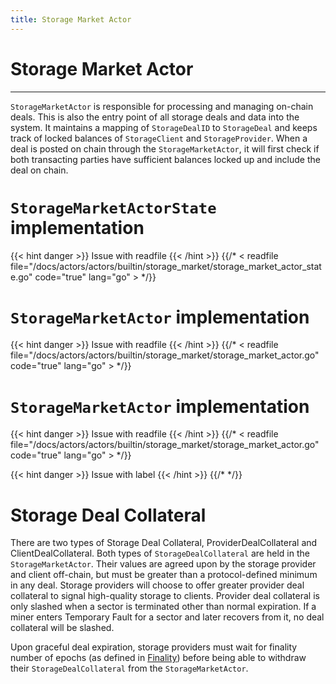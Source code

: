 ```yaml
---
title: Storage Market Actor
---
```


# Storage Market Actor
---

`StorageMarketActor` is responsible for processing and managing on-chain deals. This is also the entry point of all storage deals and data into the system. It maintains a mapping of `StorageDealID` to `StorageDeal` and keeps track of locked balances of `StorageClient` and `StorageProvider`. When a deal is posted on chain through the `StorageMarketActor`, it will first check if both transacting parties have sufficient balances locked up and include the deal on chain. 

# `StorageMarketActorState` implementation

{{< hint danger >}}
Issue with readfile
{{< /hint >}}
{{/* < readfile file="/docs/actors/actors/builtin/storage_market/storage_market_actor_state.go" code="true" lang="go" > */}}

# `StorageMarketActor` implementation

{{< hint danger >}}
Issue with readfile
{{< /hint >}}
{{/* < readfile file="/docs/actors/actors/builtin/storage_market/storage_market_actor.go" code="true" lang="go" > */}}

# `StorageMarketActor` implementation

{{< hint danger >}}
Issue with readfile
{{< /hint >}}
{{/* < readfile file="/docs/actors/actors/builtin/storage_market/storage_market_actor.go" code="true" lang="go" > */}}

{{< hint danger >}}
Issue with label
{{< /hint >}}
{{/* <label storage_deal_collateral> */}}
# Storage Deal Collateral

There are two types of Storage Deal Collateral, ProviderDealCollateral and ClientDealCollateral. Both types of `StorageDealCollateral` are held in the `StorageMarketActor`.
Their values are agreed upon by the storage provider and client off-chain, but must be greater than a protocol-defined minimum in any deal. Storage providers will choose to offer greater provider deal collateral to signal high-quality storage to clients. Provider deal collateral is only slashed when a sector is terminated other than normal expiration. If a miner enters Temporary Fault for a sector and later recovers from it, no deal collateral will be slashed.

Upon graceful deal expiration, storage providers must wait for finality number of epochs (as defined in [Finality](\missing-link)) before being able to withdraw their `StorageDealCollateral` from the `StorageMarketActor`.

